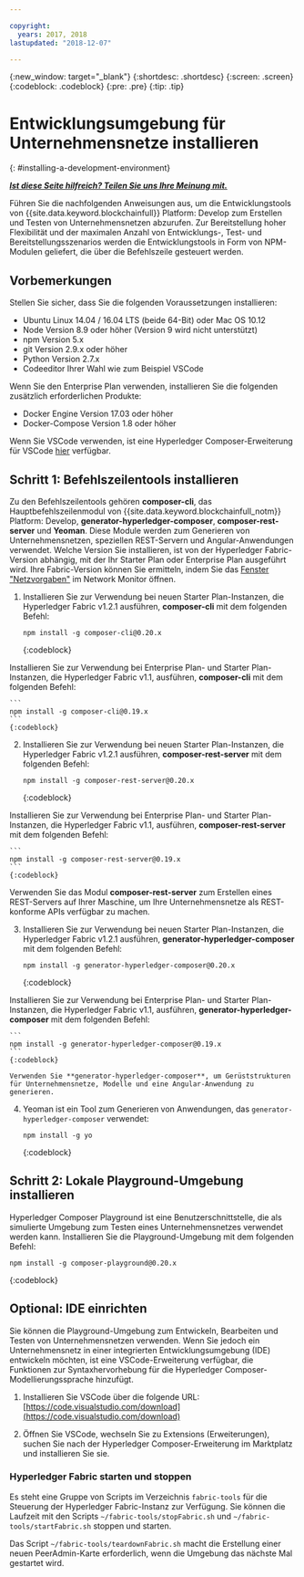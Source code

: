 ```yaml
---

copyright:
  years: 2017, 2018
lastupdated: "2018-12-07"

---
```


{:new_window: target="_blank"}
{:shortdesc: .shortdesc}
{:screen: .screen}
{:codeblock: .codeblock}
{:pre: .pre}
{:tip: .tip}

# Entwicklungsumgebung für Unternehmensnetze installieren
{: #installing-a-development-environment}


***[Ist diese Seite hilfreich? Teilen Sie uns Ihre Meinung mit.](https://www.surveygizmo.com/s3/4501493/IBM-Blockchain-Documentation)***


Führen Sie die nachfolgenden Anweisungen aus, um die Entwicklungstools von {{site.data.keyword.blockchainfull}} Platform: Develop zum Erstellen und Testen von Unternehmensnetzen abzurufen. Zur Bereitstellung hoher Flexibilität und der maximalen Anzahl von Entwicklungs-, Test- und Bereitstellungsszenarios werden die Entwicklungstools in Form von NPM-Modulen geliefert, die über die Befehlszeile gesteuert werden.

## Vorbemerkungen

Stellen Sie sicher, dass Sie die folgenden Voraussetzungen installieren:

- Ubuntu Linux 14.04 / 16.04 LTS (beide 64-Bit) oder Mac OS 10.12
- Node Version 8.9 oder höher (Version 9 wird nicht unterstützt)
- npm Version 5.x
- git Version 2.9.x oder höher
- Python Version 2.7.x
- Codeeditor Ihrer Wahl wie zum Beispiel VSCode

Wenn Sie den Enterprise Plan verwenden, installieren Sie die folgenden zusätzlich erforderlichen Produkte:

- Docker Engine Version 17.03 oder höher
- Docker-Compose Version 1.8 oder höher

Wenn Sie VSCode verwenden, ist eine Hyperledger Composer-Erweiterung für VSCode [hier](https://marketplace.visualstudio.com/items?itemName=HyperledgerComposer.composer-support-client) verfügbar.

## Schritt 1: Befehlszeilentools installieren

Zu den Befehlszeilentools gehören **composer-cli**, das Hauptbefehlszeilenmodul von {{site.data.keyword.blockchainfull_notm}} Platform: Develop, **generator-hyperledger-composer**, **composer-rest-server** und **Yeoman**. Diese Module werden zum Generieren von Unternehmensnetzen, speziellen REST-Servern und Angular-Anwendungen verwendet. Welche Version Sie installieren, ist von der Hyperledger Fabric-Version abhängig, mit der Ihr Starter Plan oder Enterprise Plan ausgeführt wird. Ihre Fabric-Version können Sie ermitteln, indem Sie das [Fenster "Netzvorgaben"](../v10_dashboard.html#network-preferences) im Network Monitor öffnen.

1. Installieren Sie zur Verwendung bei neuen Starter Plan-Instanzen, die Hyperledger Fabric v1.2.1 ausführen, **composer-cli** mit dem folgenden Befehl:

    ```
    npm install -g composer-cli@0.20.x
    ```
    {:codeblock}

  Installieren Sie zur Verwendung bei Enterprise Plan- und Starter Plan-Instanzen, die Hyperledger Fabric v1.1, ausführen,  **composer-cli** mit dem folgenden Befehl:

    ```
    npm install -g composer-cli@0.19.x
    ```
    {:codeblock}

2. Installieren Sie zur Verwendung bei neuen Starter Plan-Instanzen, die Hyperledger Fabric v1.2.1 ausführen,  **composer-rest-server** mit dem folgenden Befehl:

    ```
    npm install -g composer-rest-server@0.20.x
    ```
    {:codeblock}

  Installieren Sie zur Verwendung bei Enterprise Plan- und Starter Plan-Instanzen, die Hyperledger Fabric v1.1, ausführen,  **composer-rest-server** mit dem folgenden Befehl:

    ```
    npm install -g composer-rest-server@0.19.x
    ```
    {:codeblock}

 Verwenden Sie das Modul **composer-rest-server** zum Erstellen eines REST-Servers auf Ihrer Maschine, um Ihre Unternehmensnetze als REST-konforme APIs verfügbar zu machen.

3. Installieren Sie zur Verwendung bei neuen Starter Plan-Instanzen, die Hyperledger Fabric v1.2.1 ausführen,  **generator-hyperledger-composer** mit dem folgenden Befehl:

    ```
    npm install -g generator-hyperledger-composer@0.20.x
    ```
    {:codeblock}

  Installieren Sie zur Verwendung bei Enterprise Plan- und Starter Plan-Instanzen, die Hyperledger Fabric v1.1, ausführen,  **generator-hyperledger-composer** mit dem folgenden Befehl:

    ```
    npm install -g generator-hyperledger-composer@0.19.x
    ```
    {:codeblock}

    Verwenden Sie **generator-hyperledger-composer**, um Gerüststrukturen für Unternehmensnetze, Modelle und eine Angular-Anwendung zu generieren.

4. Yeoman ist ein Tool zum Generieren von Anwendungen, das `generator-hyperledger-composer` verwendet:

    ```
    npm install -g yo
    ```
    {:codeblock}

## Schritt 2: Lokale Playground-Umgebung installieren

Hyperledger Composer Playground ist eine Benutzerschnittstelle, die als simulierte Umgebung zum Testen eines Unternehmensnetzes verwendet werden kann. Installieren Sie die Playground-Umgebung mit dem folgenden Befehl:

```
npm install -g composer-playground@0.20.x
```
{:codeblock}


## Optional: IDE einrichten

Sie können die Playground-Umgebung zum Entwickeln, Bearbeiten und Testen von Unternehmensnetzen verwenden. Wenn Sie jedoch ein Unternehmensnetz in einer integrierten Entwicklungsumgebung (IDE) entwickeln möchten, ist eine VSCode-Erweiterung verfügbar, die Funktionen zur Syntaxhervorhebung für die Hyperledger Composer-Modellierungssprache hinzufügt.

1. Installieren Sie VSCode über die folgende URL: [https://code.visualstudio.com/download](https://code.visualstudio.com/download)

2. Öffnen Sie VSCode, wechseln Sie zu Extensions (Erweiterungen), suchen Sie nach der Hyperledger Composer-Erweiterung im Marktplatz und installieren Sie sie.


### Hyperledger Fabric starten und stoppen

Es steht eine Gruppe von Scripts im Verzeichnis `fabric-tools` für die Steuerung der Hyperledger Fabric-Instanz zur Verfügung. Sie können die Laufzeit mit den Scripts `~/fabric-tools/stopFabric.sh` und `~/fabric-tools/startFabric.sh` stoppen und starten.

Das Script `~/fabric-tools/teardownFabric.sh` macht die Erstellung einer neuen PeerAdmin-Karte erforderlich, wenn die Umgebung das nächste Mal gestartet wird.
